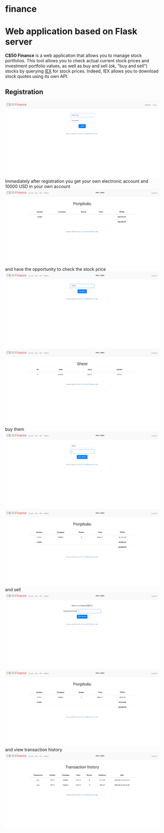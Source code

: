 # finance
# Web application based on Flask server

**C$50 Finance** is a web application that allows you to manage stock portfolios. This tool allows you to check actual current stock prices and investment portfolio values, as well as buy and sell (ok, "buy and sell") stocks by querying [IEX](https://www.iexexchange.io/products/market-data-connectivity) for stock prices.
Indeed, IEX allows you to download stock quotes using its own API.

## Registration
![Screenshot of registration form](/static/screenshot/registration.png)
Immediately after registration you get your own electronic account and 10000 USD in your own account
![Screenshot of portpholio sheet](/static/screenshot/portpholio.png)
and have the opportunity to check the stock price
![Screenshot of quote form](/static/screenshot/quote.png)
![Screenshot of quote sheet](/static/screenshot/sheet.png)
buy them
![Screenshot of buy form](/static/screenshot/buy.png)
![Screenshot of buy form](/static/screenshot/portpholio1.png)
and sell
![Screenshot of sell form](/static/screenshot/sell.png)
![Screenshot of buy form](/static/screenshot/portpholio2.png)
and view transaction history
![Screenshot of history](/static/screenshot/history.png)
